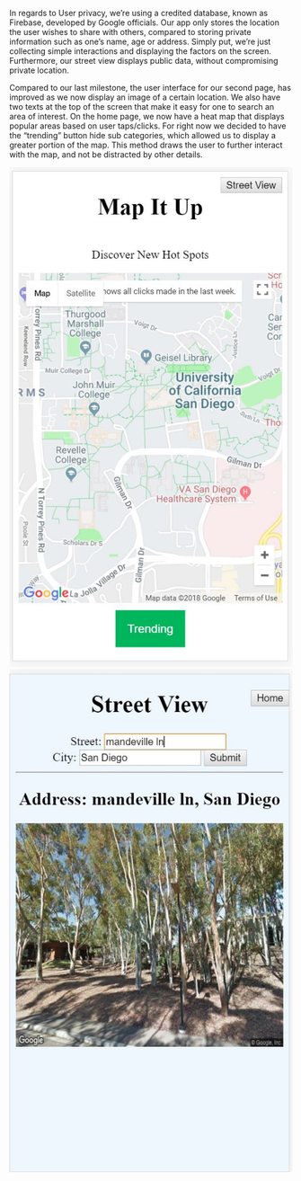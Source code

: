 In regards to User privacy, we’re using a credited database, known as Firebase, developed by Google officials. Our app only stores the location the user wishes to share with others, compared to storing private information such as one’s name, age or address. Simply put, we’re just collecting simple interactions and displaying the factors on the screen. Furthermore, our street view displays public data, without compromising private location. 

Compared to our last milestone, the user interface for our second page, has improved as we now display an image of a certain location. We also have two texts at the top of the screen that make it easy for one to search an area of interest. On the home page, we now have a heat map that displays popular areas based on user taps/clicks. For right now we decided to have the “trending” button hide sub categories, which allowed us to display a greater portion of the map. This method draws the user to further interact with the map, and not be distracted by other details.

![page1](https://github.com/COGS-121/project/blob/master/milestone4%20jpg/page1.JPG?raw=true)
![page2](https://github.com/COGS-121/project/blob/master/milestone4%20jpg/page2.JPG?raw=true)
